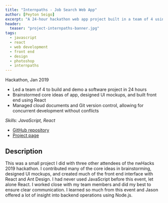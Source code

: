 ```yaml
---
title: "Internpaths - Job Search Web App"
author: [Peyton Seigo]
excerpt: "A 24-hour hackathon web app project built in a team of 4 using the MERN stack."
header:
  teaser: "project-internpaths-banner.jpg"
tags:
  - javascript
  - react
  - web development
  - front end
  - design
  - photoshop
  - internpaths
---
```


Hackathon, Jan 2019

- Led a team of 4 to build and demo a software project in 24 hours
- Brainstormed core ideas of app, designed UI mockups, and built front end using React
- Managed cloud documents and Git version control, allowing for concurrent development without conflicts

*Skills: JavaScript, React*

<ul>
  <li>
    <i class="fab fa-github" aria-hidden="true"></i> <a href="https://github.com/pseigo/internpaths">GitHub repository</a>
  </li>
  <li>
    <i class="fa fa-link" aria-hidden="true"></i> <a href="https://devpost.com/software/internpaths">Project page</a>
  </li>
</ul>

## Description

This was a small project I did with three other attendees of the nwHacks 2019 hackathon. I contributed many of the core ideas in brainstorming, designed UI mockups, and created much of the front end interface with React and Ant Design. I had never used JavaScript before this event, let alone React. I worked close with my team members and did my best to ensure clear communication. I learned so much from this event and Jason offered a lot of insight into backend operations using Node.js.
